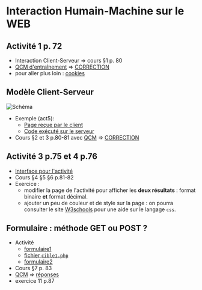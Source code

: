 # Interaction Humain-Machine sur le WEB
## Activité 1 p. 72
* Interaction Client-Serveur => cours §1 p. 80
* [QCM d'entraînement](https://genumsi.inria.fr/qcm.php?h=3d9321b9087e31622c2d554e9e14c688) => [CORRECTION](https://genumsi.inria.fr/qcm-corrige.php?cle=MTU7MTYzOzE2Njs0MTM7NDgyOzY0Mjs2ODA7OTc2OzExNDY7MTE0NzsxMTg1OzE4MzU7MTgzNjsxODM4)
* pour aller plus loin : [cookies](https://cookie.cahier-nsi.fr/)


## Modèle Client-Serveur

![Schéma](http://www.phpdebutant.org/system/images/intro/schema2.gif)

* Exemple (act5): 
  * [Page reçue par le client](https://www.cahier-nsi.fr/pendules/)
  * [Code exécuté sur le serveur](https://github.com/thfruchart/1nsi/blob/main/S5/pendules.php)
* Cours §2 et 3 p.80-81 avec [QCM](https://genumsi.inria.fr/qcm.php?h=3ec65fc47407f0b09e19f59d51c866a2) => [CORRECTION](https://genumsi.inria.fr/qcm-corrige.php?cle=MTYwOzE2MjsxNjc7MjM3OzM1NzszNTg7MzYwOzU5OTs2Mzc7NjM4OzY4MDsxMTAyOzExNDc7MTU1ODsxNTY2OzE1Njc=)


## Activité 3 p.75 et 4 p.76
* [Interface pour l'activité](https://www.cahier-nsi.fr/jsbin_convertisseur/?html,js,output)
* Cours §4 §5 §6 p.81-82
* Exercice :
  * modifier la page de l'activité pour afficher les **deux résultats** : format binaire **et** format décimal.
  * ajouter un peu de couleur et de style sur la page : on pourra consulter le site [W3schools](https://www.w3schools.com/css/) pour une aide sur le langage `css`.


## Formulaire : méthode GET ou POST ?
* Activité
   *  [formulaire1](https://www.cahier-nsi.fr/formulaire1/)
   *  [fichier `cible1.php`](https://github.com/thfruchart/1nsi/blob/main/S5/cible_1.php)
   *  [formulaire2](https://www.cahier-nsi.fr/formulaire2/)
* Cours §7 p. 83
* [QCM](https://genumsi.inria.fr/qcm.php?h=b35aaff47cfcf8b97a8e001219a010c0) => [réponses](https://genumsi.inria.fr/qcm-corrige.php?cle=MTI4OzE1OTsyNjA7MjYyOzI2NTsxMzQ2OzE2MDI7MTYwOA==)
* exercice 11 p.87
